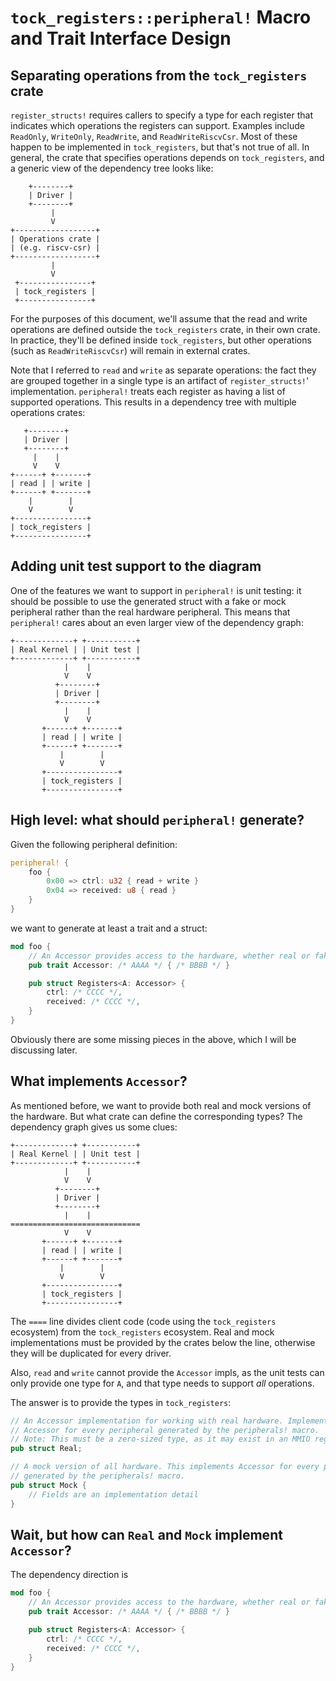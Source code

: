 `tock_registers::peripheral!` Macro and Trait Interface Design
==============================================================

## Separating operations from the `tock_registers` crate

`register_structs!` requires callers to specify a type for each register that
indicates which operations the registers can support. Examples include
`ReadOnly`, `WriteOnly`, `ReadWrite`, and `ReadWriteRiscvCsr`. Most of these
happen to be implemented in `tock_registers`, but that's not true of all. In
general, the crate that specifies operations depends on `tock_registers`, and
a generic view of the dependency tree looks like:

```
    +--------+
    | Driver |
    +--------+
         |
         V
+------------------+
| Operations crate |
| (e.g. riscv-csr) |
+------------------+
         |
         V
 +----------------+
 | tock_registers |
 +----------------+
```

For the purposes of this document, we'll assume that the read and write
operations are defined outside the `tock_registers` crate, in their own crate.
In practice, they'll be defined inside `tock_registers`, but other operations
(such as `ReadWriteRiscvCsr`) will remain in external crates.

Note that I referred to `read` and `write` as separate operations: the fact they
are grouped together in a single type is an artifact of `register_structs!`'
implementation. `peripheral!` treats each register as having a list of supported
operations. This results in a dependency tree with multiple operations crates:

```
   +--------+
   | Driver |
   +--------+
     |    |
     V    V
+------+ +-------+
| read | | write |
+------+ +-------+
    |        |
    V        V
+----------------+
| tock_registers |
+----------------+
```

## Adding unit test support to the diagram

One of the features we want to support in `peripheral!` is unit testing: it
should be possible to use the generated struct with a fake or mock peripheral
rather than the real hardware peripheral. This means that `peripheral!` cares
about an even larger view of the dependency graph:

```
+-------------+ +-----------+
| Real Kernel | | Unit test |
+-------------+ +-----------+
            |    |
            V    V
          +--------+
          | Driver |
          +--------+
            |    |
            V    V
       +------+ +-------+
       | read | | write |
       +------+ +-------+
           |        |
           V        V
       +----------------+
       | tock_registers |
       +----------------+
```

## High level: what should `peripheral!` generate?

Given the following peripheral definition:

```rust
peripheral! {
    foo {
        0x00 => ctrl: u32 { read + write }
        0x04 => received: u8 { read }
    }
}
```

we want to generate at least a trait and a struct:

```rust
mod foo {
    // An Accessor provides access to the hardware, whether real or fake.
    pub trait Accessor: /* AAAA */ { /* BBBB */ }

    pub struct Registers<A: Accessor> {
        ctrl: /* CCCC */,
        received: /* CCCC */,
    }
}
```

Obviously there are some missing pieces in the above, which I will be
discussing later.

## What implements `Accessor`?

As mentioned before, we want to provide both real and mock versions of the
hardware. But what crate can define the corresponding types? The dependency
graph gives us some clues:

```
+-------------+ +-----------+
| Real Kernel | | Unit test |
+-------------+ +-----------+
            |    |
            V    V
          +--------+
          | Driver |
          +--------+
            |    |
=============================
            V    V
       +------+ +-------+
       | read | | write |
       +------+ +-------+
           |        |
           V        V
       +----------------+
       | tock_registers |
       +----------------+
```

The `====` line divides client code (code using the `tock_registers` ecosystem)
from the `tock_registers` ecosystem. Real and mock implementations must be
provided by the crates below the line, otherwise they will be duplicated for
every driver.

Also, `read` and `write` cannot provide the `Accessor` impls, as the unit tests
can only provide one type for `A`, and that type needs to support *all*
operations.

The answer is to provide the types in `tock_registers`:

```rust
// An Accessor implementation for working with real hardware. Implements
// Accessor for every peripheral generated by the peripherals! macro.
// Note: This must be a zero-sized type, as it may exist in an MMIO region.
pub struct Real;

// A mock version of all hardware. This implements Accessor for every peripheral
// generated by the peripherals! macro.
pub struct Mock {
    // Fields are an implementation detail
}
```

## Wait, but how can `Real` and `Mock` implement `Accessor`?

The dependency direction is 

```rust
mod foo {
    // An Accessor provides access to the hardware, whether real or fake.
    pub trait Accessor: /* AAAA */ { /* BBBB */ }

    pub struct Registers<A: Accessor> {
        ctrl: /* CCCC */,
        received: /* CCCC */,
    }
}
```
